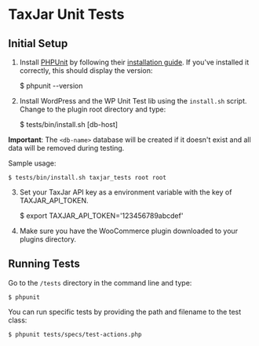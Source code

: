 # TaxJar Unit Tests

## Initial Setup

1) Install [PHPUnit](http://phpunit.de/) by following their [installation guide](https://phpunit.de/getting-started.html). If you've installed it correctly, this should display the version:

    $ phpunit --version

2) Install WordPress and the WP Unit Test lib using the `install.sh` script. Change to the plugin root directory and type:

    $ tests/bin/install.sh <db-name> <db-user> <db-password> [db-host]

**Important**: The `<db-name>` database will be created if it doesn't exist and all data will be removed during testing.

Sample usage:

    $ tests/bin/install.sh taxjar_tests root root

3) Set your TaxJar API key as a environment variable with the key of TAXJAR_API_TOKEN.

    $ export TAXJAR_API_TOKEN='123456789abcdef'

4) Make sure you have the WooCommerce plugin downloaded to your plugins directory.

## Running Tests

Go to the `/tests` directory in the command line and type:

    $ phpunit

You can run specific tests by providing the path and filename to the test class:

    $ phpunit tests/specs/test-actions.php

